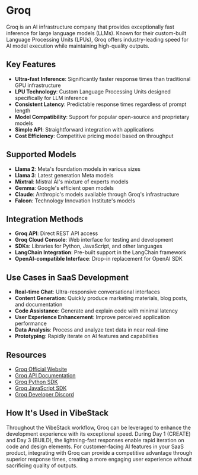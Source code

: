 # Groq

Groq is an AI infrastructure company that provides exceptionally fast inference for large language models (LLMs). Known for their custom-built Language Processing Units (LPUs), Groq offers industry-leading speed for AI model execution while maintaining high-quality outputs.

## Key Features

- **Ultra-fast Inference**: Significantly faster response times than traditional GPU infrastructure
- **LPU Technology**: Custom Language Processing Units designed specifically for LLM inference
- **Consistent Latency**: Predictable response times regardless of prompt length
- **Model Compatibility**: Support for popular open-source and proprietary models
- **Simple API**: Straightforward integration with applications
- **Cost Efficiency**: Competitive pricing model based on throughput

## Supported Models

- **Llama 2**: Meta's foundation models in various sizes
- **Llama 3**: Latest generation Meta models
- **Mixtral**: Mistral AI's mixture of experts models
- **Gemma**: Google's efficient open models
- **Claude**: Anthropic's models available through Groq's infrastructure
- **Falcon**: Technology Innovation Institute's models

## Integration Methods

- **Groq API**: Direct REST API access
- **Groq Cloud Console**: Web interface for testing and development
- **SDKs**: Libraries for Python, JavaScript, and other languages
- **LangChain Integration**: Pre-built support in the LangChain framework
- **OpenAI-compatible Interface**: Drop-in replacement for OpenAI SDK

## Use Cases in SaaS Development

- **Real-time Chat**: Ultra-responsive conversational interfaces
- **Content Generation**: Quickly produce marketing materials, blog posts, and documentation
- **Code Assistance**: Generate and explain code with minimal latency
- **User Experience Enhancement**: Improve perceived application performance
- **Data Analysis**: Process and analyze text data in near real-time
- **Prototyping**: Rapidly iterate on AI features and capabilities

## Resources

- [Groq Official Website](https://groq.com/)
- [Groq API Documentation](https://console.groq.com/docs/quickstart)
- [Groq Python SDK](https://github.com/groq/groq-python)
- [Groq JavaScript SDK](https://github.com/groq/groq-typescript)
- [Groq Developer Discord](https://discord.gg/groq)

## How It's Used in VibeStack

Throughout the VibeStack workflow, Groq can be leveraged to enhance the development experience with its exceptional speed. During Day 1 (CREATE) and Day 3 (BUILD), the lightning-fast responses enable rapid iteration on code and design elements. For customer-facing AI features in your SaaS product, integrating with Groq can provide a competitive advantage through superior response times, creating a more engaging user experience without sacrificing quality of outputs.

